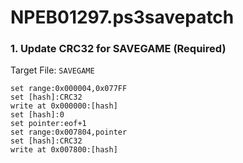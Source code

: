 # NPEB01297.ps3savepatch

### 1. Update CRC32 for SAVEGAME (Required)

Target File: `SAVEGAME`

```
set range:0x000004,0x077FF
set [hash]:CRC32
write at 0x000000:[hash]
set [hash]:0
set pointer:eof+1
set range:0x007804,pointer
set [hash]:CRC32
write at 0x007800:[hash]
```

